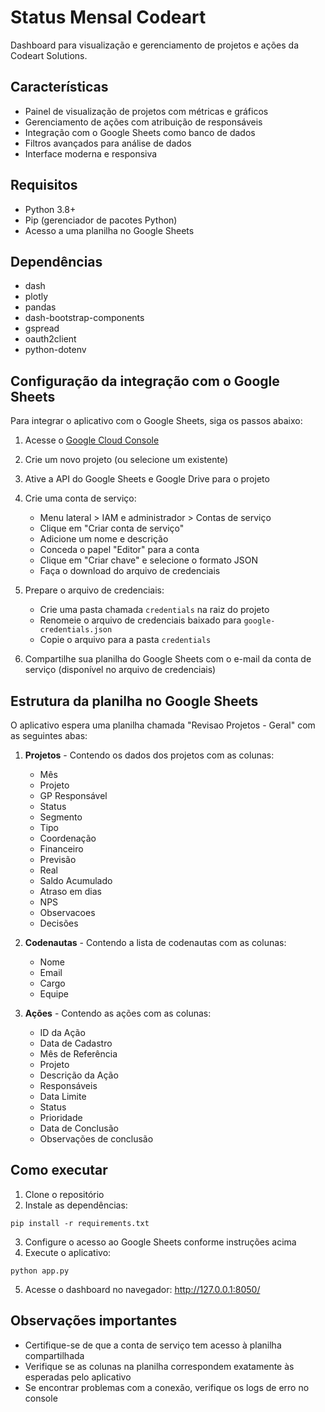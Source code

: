 # Status Mensal Codeart

Dashboard para visualização e gerenciamento de projetos e ações da Codeart Solutions.

## Características

- Painel de visualização de projetos com métricas e gráficos
- Gerenciamento de ações com atribuição de responsáveis
- Integração com o Google Sheets como banco de dados
- Filtros avançados para análise de dados
- Interface moderna e responsiva

## Requisitos

- Python 3.8+
- Pip (gerenciador de pacotes Python)
- Acesso a uma planilha no Google Sheets

## Dependências

- dash
- plotly
- pandas
- dash-bootstrap-components
- gspread
- oauth2client
- python-dotenv

## Configuração da integração com o Google Sheets

Para integrar o aplicativo com o Google Sheets, siga os passos abaixo:

1. Acesse o [Google Cloud Console](https://console.cloud.google.com)
2. Crie um novo projeto (ou selecione um existente)
3. Ative a API do Google Sheets e Google Drive para o projeto
4. Crie uma conta de serviço:
   - Menu lateral > IAM e administrador > Contas de serviço
   - Clique em "Criar conta de serviço"
   - Adicione um nome e descrição
   - Conceda o papel "Editor" para a conta
   - Clique em "Criar chave" e selecione o formato JSON
   - Faça o download do arquivo de credenciais

5. Prepare o arquivo de credenciais:
   - Crie uma pasta chamada `credentials` na raiz do projeto
   - Renomeie o arquivo de credenciais baixado para `google-credentials.json`
   - Copie o arquivo para a pasta `credentials`

6. Compartilhe sua planilha do Google Sheets com o e-mail da conta de serviço (disponível no arquivo de credenciais)

## Estrutura da planilha no Google Sheets

O aplicativo espera uma planilha chamada "Revisao Projetos - Geral" com as seguintes abas:

1. **Projetos** - Contendo os dados dos projetos com as colunas:
   - Mês
   - Projeto
   - GP Responsável
   - Status
   - Segmento
   - Tipo
   - Coordenação
   - Financeiro
   - Previsão
   - Real
   - Saldo Acumulado
   - Atraso em dias
   - NPS
   - Observacoes
   - Decisões

2. **Codenautas** - Contendo a lista de codenautas com as colunas:
   - Nome
   - Email
   - Cargo
   - Equipe

3. **Ações** - Contendo as ações com as colunas:
   - ID da Ação
   - Data de Cadastro
   - Mês de Referência
   - Projeto
   - Descrição da Ação
   - Responsáveis
   - Data Limite
   - Status
   - Prioridade
   - Data de Conclusão
   - Observações de conclusão

## Como executar

1. Clone o repositório
2. Instale as dependências:
```
pip install -r requirements.txt
```
3. Configure o acesso ao Google Sheets conforme instruções acima
4. Execute o aplicativo:
```
python app.py
```
5. Acesse o dashboard no navegador: http://127.0.0.1:8050/

## Observações importantes

- Certifique-se de que a conta de serviço tem acesso à planilha compartilhada
- Verifique se as colunas na planilha correspondem exatamente às esperadas pelo aplicativo
- Se encontrar problemas com a conexão, verifique os logs de erro no console 